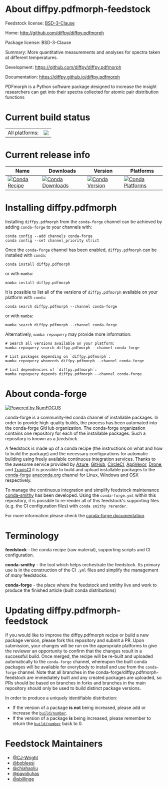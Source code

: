 About diffpy.pdfmorph-feedstock
===============================

Feedstock license: [BSD-3-Clause](https://github.com/conda-forge/diffpy.pdfmorph-feedstock/blob/main/LICENSE.txt)

Home: http://github.com/diffpy/diffpy.pdfmorph

Package license: BSD-3-Clause

Summary: More quantitative measurements and analyses for spectra taken at different temperatures.

Development: https://github.com/diffpy/diffpy.pdfmorph

Documentation: https://diffpy.github.io/diffpy.pdfmorph

PDFmorph is a Python software package designed to increase the insight
researchers can get into their spectra collected for atomic pair
distribution functions


Current build status
====================


<table><tr><td>All platforms:</td>
    <td>
      <a href="https://dev.azure.com/conda-forge/feedstock-builds/_build/latest?definitionId=7023&branchName=main">
        <img src="https://dev.azure.com/conda-forge/feedstock-builds/_apis/build/status/diffpy.pdfmorph-feedstock?branchName=main">
      </a>
    </td>
  </tr>
</table>

Current release info
====================

| Name | Downloads | Version | Platforms |
| --- | --- | --- | --- |
| [![Conda Recipe](https://img.shields.io/badge/recipe-diffpy.pdfmorph-green.svg)](https://anaconda.org/conda-forge/diffpy.pdfmorph) | [![Conda Downloads](https://img.shields.io/conda/dn/conda-forge/diffpy.pdfmorph.svg)](https://anaconda.org/conda-forge/diffpy.pdfmorph) | [![Conda Version](https://img.shields.io/conda/vn/conda-forge/diffpy.pdfmorph.svg)](https://anaconda.org/conda-forge/diffpy.pdfmorph) | [![Conda Platforms](https://img.shields.io/conda/pn/conda-forge/diffpy.pdfmorph.svg)](https://anaconda.org/conda-forge/diffpy.pdfmorph) |

Installing diffpy.pdfmorph
==========================

Installing `diffpy.pdfmorph` from the `conda-forge` channel can be achieved by adding `conda-forge` to your channels with:

```
conda config --add channels conda-forge
conda config --set channel_priority strict
```

Once the `conda-forge` channel has been enabled, `diffpy.pdfmorph` can be installed with `conda`:

```
conda install diffpy.pdfmorph
```

or with `mamba`:

```
mamba install diffpy.pdfmorph
```

It is possible to list all of the versions of `diffpy.pdfmorph` available on your platform with `conda`:

```
conda search diffpy.pdfmorph --channel conda-forge
```

or with `mamba`:

```
mamba search diffpy.pdfmorph --channel conda-forge
```

Alternatively, `mamba repoquery` may provide more information:

```
# Search all versions available on your platform:
mamba repoquery search diffpy.pdfmorph --channel conda-forge

# List packages depending on `diffpy.pdfmorph`:
mamba repoquery whoneeds diffpy.pdfmorph --channel conda-forge

# List dependencies of `diffpy.pdfmorph`:
mamba repoquery depends diffpy.pdfmorph --channel conda-forge
```


About conda-forge
=================

[![Powered by
NumFOCUS](https://img.shields.io/badge/powered%20by-NumFOCUS-orange.svg?style=flat&colorA=E1523D&colorB=007D8A)](https://numfocus.org)

conda-forge is a community-led conda channel of installable packages.
In order to provide high-quality builds, the process has been automated into the
conda-forge GitHub organization. The conda-forge organization contains one repository
for each of the installable packages. Such a repository is known as a *feedstock*.

A feedstock is made up of a conda recipe (the instructions on what and how to build
the package) and the necessary configurations for automatic building using freely
available continuous integration services. Thanks to the awesome service provided by
[Azure](https://azure.microsoft.com/en-us/services/devops/), [GitHub](https://github.com/),
[CircleCI](https://circleci.com/), [AppVeyor](https://www.appveyor.com/),
[Drone](https://cloud.drone.io/welcome), and [TravisCI](https://travis-ci.com/)
it is possible to build and upload installable packages to the
[conda-forge](https://anaconda.org/conda-forge) [anaconda.org](https://anaconda.org/)
channel for Linux, Windows and OSX respectively.

To manage the continuous integration and simplify feedstock maintenance
[conda-smithy](https://github.com/conda-forge/conda-smithy) has been developed.
Using the ``conda-forge.yml`` within this repository, it is possible to re-render all of
this feedstock's supporting files (e.g. the CI configuration files) with ``conda smithy rerender``.

For more information please check the [conda-forge documentation](https://conda-forge.org/docs/).

Terminology
===========

**feedstock** - the conda recipe (raw material), supporting scripts and CI configuration.

**conda-smithy** - the tool which helps orchestrate the feedstock.
                   Its primary use is in the construction of the CI ``.yml`` files
                   and simplify the management of *many* feedstocks.

**conda-forge** - the place where the feedstock and smithy live and work to
                  produce the finished article (built conda distributions)


Updating diffpy.pdfmorph-feedstock
==================================

If you would like to improve the diffpy.pdfmorph recipe or build a new
package version, please fork this repository and submit a PR. Upon submission,
your changes will be run on the appropriate platforms to give the reviewer an
opportunity to confirm that the changes result in a successful build. Once
merged, the recipe will be re-built and uploaded automatically to the
`conda-forge` channel, whereupon the built conda packages will be available for
everybody to install and use from the `conda-forge` channel.
Note that all branches in the conda-forge/diffpy.pdfmorph-feedstock are
immediately built and any created packages are uploaded, so PRs should be based
on branches in forks and branches in the main repository should only be used to
build distinct package versions.

In order to produce a uniquely identifiable distribution:
 * If the version of a package **is not** being increased, please add or increase
   the [``build/number``](https://docs.conda.io/projects/conda-build/en/latest/resources/define-metadata.html#build-number-and-string).
 * If the version of a package **is** being increased, please remember to return
   the [``build/number``](https://docs.conda.io/projects/conda-build/en/latest/resources/define-metadata.html#build-number-and-string)
   back to 0.

Feedstock Maintainers
=====================

* [@CJ-Wright](https://github.com/CJ-Wright/)
* [@bobleesj](https://github.com/bobleesj/)
* [@chiahaoliu](https://github.com/chiahaoliu/)
* [@pavoljuhas](https://github.com/pavoljuhas/)
* [@sbillinge](https://github.com/sbillinge/)

